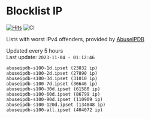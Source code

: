 # Blocklist IP

[![Hits](https://hits.seeyoufarm.com/api/count/incr/badge.svg?url=https%3A%2F%2Fgithub.com%2Fborestad%2Fblocklist-ip%2F&count_bg=%2379C83D&title_bg=%23555555&icon=&icon_color=%23E7E7E7&title=hits&edge_flat=false)](https://hits.seeyoufarm.com)  ![CI](https://img.shields.io/github/workflow/status/borestad/blocklist-ip/CI?style=flat-square)

Lists with worst IPv4 offenders, provided by [AbuseIPDB](https://www.abuseipdb.com/)

<!-- FOOTER-PLACEHOLDER -->
Updated every 5 hours<br>
Last update: `2023-11-04 - 01:12:46`
```
abuseipdb-s100-1d.ipset (23832 ip)
abuseipdb-s100-2d.ipset (27890 ip)
abuseipdb-s100-3d.ipset (31010 ip)
abuseipdb-s100-7d.ipset (36646 ip)
abuseipdb-s100-30d.ipset (61580 ip)
abuseipdb-s100-60d.ipset (86799 ip)
abuseipdb-s100-90d.ipset (110909 ip)
abuseipdb-s100-120d.ipset (134848 ip)
abuseipdb-s100-all.ipset (404072 ip)
```
